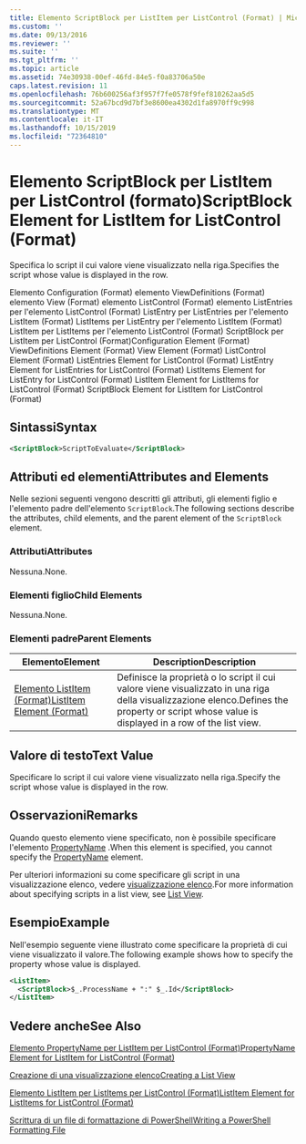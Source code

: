 ```yaml
---
title: Elemento ScriptBlock per ListItem per ListControl (Format) | Microsoft Docs
ms.custom: ''
ms.date: 09/13/2016
ms.reviewer: ''
ms.suite: ''
ms.tgt_pltfrm: ''
ms.topic: article
ms.assetid: 74e30938-00ef-46fd-84e5-f0a83706a50e
caps.latest.revision: 11
ms.openlocfilehash: 76b600256af3f957f7fe0578f9fef810262aa5d5
ms.sourcegitcommit: 52a67bcd9d7bf3e8600ea4302d1fa8970ff9c998
ms.translationtype: MT
ms.contentlocale: it-IT
ms.lasthandoff: 10/15/2019
ms.locfileid: "72364810"
---
```

# <a name="scriptblock-element-for-listitem-for-listcontrol-format"></a><span data-ttu-id="6b92d-102">Elemento ScriptBlock per ListItem per ListControl (formato)</span><span class="sxs-lookup"><span data-stu-id="6b92d-102">ScriptBlock Element for ListItem for ListControl (Format)</span></span>

<span data-ttu-id="6b92d-103">Specifica lo script il cui valore viene visualizzato nella riga.</span><span class="sxs-lookup"><span data-stu-id="6b92d-103">Specifies the script whose value is displayed in the row.</span></span>

<span data-ttu-id="6b92d-104">Elemento Configuration (Format) elemento ViewDefinitions (Format) elemento View (Format) elemento ListControl (Format) elemento ListEntries per l'elemento ListControl (Format) ListEntry per ListEntries per l'elemento ListItem (Format) ListItems per ListEntry per l'elemento ListItem (Format) ListItem per ListItems per l'elemento ListControl (Format) ScriptBlock per ListItem per ListControl (Format)</span><span class="sxs-lookup"><span data-stu-id="6b92d-104">Configuration Element (Format) ViewDefinitions Element (Format) View Element (Format) ListControl Element (Format) ListEntries Element for ListControl (Format) ListEntry Element for ListEntries for ListControl (Format) ListItems Element for ListEntry for ListControl (Format) ListItem Element for ListItems for ListControl (Format) ScriptBlock Element for ListItem for ListControl (Format)</span></span>

## <a name="syntax"></a><span data-ttu-id="6b92d-105">Sintassi</span><span class="sxs-lookup"><span data-stu-id="6b92d-105">Syntax</span></span>

```xml
<ScriptBlock>ScriptToEvaluate</ScriptBlock>
```

## <a name="attributes-and-elements"></a><span data-ttu-id="6b92d-106">Attributi ed elementi</span><span class="sxs-lookup"><span data-stu-id="6b92d-106">Attributes and Elements</span></span>

<span data-ttu-id="6b92d-107">Nelle sezioni seguenti vengono descritti gli attributi, gli elementi figlio e l'elemento padre dell'elemento `ScriptBlock`.</span><span class="sxs-lookup"><span data-stu-id="6b92d-107">The following sections describe the attributes, child elements, and the parent element of the `ScriptBlock` element.</span></span>

### <a name="attributes"></a><span data-ttu-id="6b92d-108">Attributi</span><span class="sxs-lookup"><span data-stu-id="6b92d-108">Attributes</span></span>

<span data-ttu-id="6b92d-109">Nessuna.</span><span class="sxs-lookup"><span data-stu-id="6b92d-109">None.</span></span>

### <a name="child-elements"></a><span data-ttu-id="6b92d-110">Elementi figlio</span><span class="sxs-lookup"><span data-stu-id="6b92d-110">Child Elements</span></span>

<span data-ttu-id="6b92d-111">Nessuna.</span><span class="sxs-lookup"><span data-stu-id="6b92d-111">None.</span></span>

### <a name="parent-elements"></a><span data-ttu-id="6b92d-112">Elementi padre</span><span class="sxs-lookup"><span data-stu-id="6b92d-112">Parent Elements</span></span>

|<span data-ttu-id="6b92d-113">Elemento</span><span class="sxs-lookup"><span data-stu-id="6b92d-113">Element</span></span>|<span data-ttu-id="6b92d-114">Description</span><span class="sxs-lookup"><span data-stu-id="6b92d-114">Description</span></span>|
|-------------|-----------------|
|[<span data-ttu-id="6b92d-115">Elemento ListItem (Format)</span><span class="sxs-lookup"><span data-stu-id="6b92d-115">ListItem Element (Format)</span></span>](./listitem-element-for-listitems-for-listcontrol-format.md)|<span data-ttu-id="6b92d-116">Definisce la proprietà o lo script il cui valore viene visualizzato in una riga della visualizzazione elenco.</span><span class="sxs-lookup"><span data-stu-id="6b92d-116">Defines the property or script whose value is displayed in a row of the list view.</span></span>|

## <a name="text-value"></a><span data-ttu-id="6b92d-117">Valore di testo</span><span class="sxs-lookup"><span data-stu-id="6b92d-117">Text Value</span></span>

<span data-ttu-id="6b92d-118">Specificare lo script il cui valore viene visualizzato nella riga.</span><span class="sxs-lookup"><span data-stu-id="6b92d-118">Specify the script whose value is displayed in the row.</span></span>

## <a name="remarks"></a><span data-ttu-id="6b92d-119">Osservazioni</span><span class="sxs-lookup"><span data-stu-id="6b92d-119">Remarks</span></span>

<span data-ttu-id="6b92d-120">Quando questo elemento viene specificato, non è possibile specificare l'elemento [PropertyName](./propertyname-element-for-listitem-for-listcontrol-format.md) .</span><span class="sxs-lookup"><span data-stu-id="6b92d-120">When this element is specified, you cannot specify the [PropertyName](./propertyname-element-for-listitem-for-listcontrol-format.md) element.</span></span>

<span data-ttu-id="6b92d-121">Per ulteriori informazioni su come specificare gli script in una visualizzazione elenco, vedere [visualizzazione elenco](./creating-a-list-view.md).</span><span class="sxs-lookup"><span data-stu-id="6b92d-121">For more information about specifying scripts in a list view, see [List View](./creating-a-list-view.md).</span></span>

## <a name="example"></a><span data-ttu-id="6b92d-122">Esempio</span><span class="sxs-lookup"><span data-stu-id="6b92d-122">Example</span></span>

<span data-ttu-id="6b92d-123">Nell'esempio seguente viene illustrato come specificare la proprietà di cui viene visualizzato il valore.</span><span class="sxs-lookup"><span data-stu-id="6b92d-123">The following example shows how to specify the property whose value is displayed.</span></span>

```xml
<ListItem>
  <ScriptBlock>$_.ProcessName + ":" $_.Id</ScriptBlock>
</ListItem>

```

## <a name="see-also"></a><span data-ttu-id="6b92d-124">Vedere anche</span><span class="sxs-lookup"><span data-stu-id="6b92d-124">See Also</span></span>

[<span data-ttu-id="6b92d-125">Elemento PropertyName per ListItem per ListControl (Format)</span><span class="sxs-lookup"><span data-stu-id="6b92d-125">PropertyName Element for ListItem for ListControl (Format)</span></span>](./propertyname-element-for-listitem-for-listcontrol-format.md)

[<span data-ttu-id="6b92d-126">Creazione di una visualizzazione elenco</span><span class="sxs-lookup"><span data-stu-id="6b92d-126">Creating a List View</span></span>](./creating-a-list-view.md)

[<span data-ttu-id="6b92d-127">Elemento ListItem per ListItems per ListControl (Format)</span><span class="sxs-lookup"><span data-stu-id="6b92d-127">ListItem Element for ListItems for ListControl (Format)</span></span>](./listitem-element-for-listitems-for-listcontrol-format.md)

[<span data-ttu-id="6b92d-128">Scrittura di un file di formattazione di PowerShell</span><span class="sxs-lookup"><span data-stu-id="6b92d-128">Writing a PowerShell Formatting File</span></span>](./writing-a-powershell-formatting-file.md)
